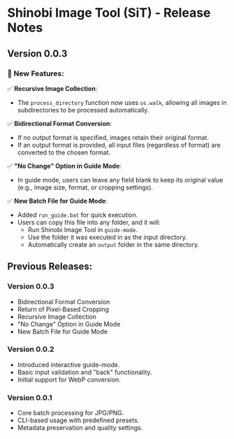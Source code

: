 # Shinobi Image Tool (SiT) - Release Notes

## Version 0.0.3
### 🔹 New Features:

✅ **Recursive Image Collection**:  
  - The `process_directory` function now uses `os.walk`, allowing all images in subdirectories to be processed automatically.

✅ **Bidirectional Format Conversion**:  
  - If no output format is specified, images retain their original format.  
  - If an output format is provided, all input files (regardless of format) are converted to the chosen format.

✅ **"No Change" Option in Guide Mode**:  
  - In guide mode, users can leave any field blank to keep its original value (e.g., image size, format, or cropping settings).

✅ **New Batch File for Guide Mode**:  
  - Added `run_guide.bat` for quick execution.  
  - Users can copy this file into any folder, and it will:  
    - Run Shinobi Image Tool in `guide-mode`.  
    - Use the folder it was executed in as the input directory.  
    - Automatically create an `output` folder in the same directory.

## Previous Releases:

### Version 0.0.3

- Bidirectional Format Conversion
- Return of Pixel-Based Cropping
- Recursive Image Collection
- "No Change" Option in Guide Mode
- New Batch File for Guide Mode

### Version 0.0.2
- Introduced interactive guide-mode.
- Basic input validation and "back" functionality.
- Initial support for WebP conversion.

### Version 0.0.1
- Core batch processing for JPG/PNG.
- CLI-based usage with predefined presets.
- Metadata preservation and quality settings.
